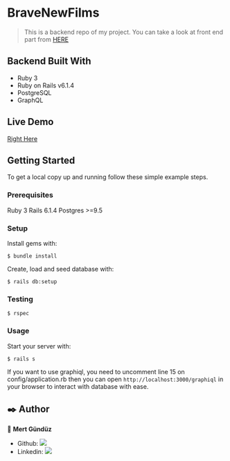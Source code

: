 # BraveNewFilms

> This is a backend repo of my project. You can take a look at front end part from [HERE](https://github.com/mgunduz1/BraveNewFilms-Frontend)

## Backend Built With

- Ruby 3
- Ruby on Rails v6.1.4
- PostgreSQL
- GraphQL

## Live Demo

[Right Here](https://boiling-ridge-88818.herokuapp.com/)

## Getting Started

To get a local copy up and running follow these simple example steps.

### Prerequisites

Ruby 3
Rails 6.1.4 
Postgres >=9.5

### Setup

Install gems with:

```
$ bundle install
```

Create, load and seed database with:

```
$ rails db:setup
```

### Testing

```
$ rspec
```

### Usage

Start your server with:

```
$ rails s
```

If you want to use graphiql, you need to uncomment line 15 on config/application.rb then you can open `http://localhost:3000/graphiql` in your browser to interact with database with ease.

## ✒️  Author <a name = "author"></a>

👤 **Mert Gündüz**

- Github: [![](https://img.shields.io/badge/GitHub-100000?style=for-the-badge&logo=github&logoColor=white)](https://github.com/mgunduz1)
- Linkedin: [![](https://img.shields.io/badge/LinkedIn-0077B5?style=for-the-badge&logo=linkedin&logoColor=white)](https://www.linkedin.com/in/mertgunduz1/)
